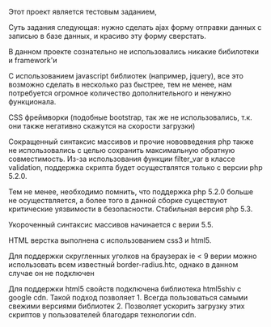 Этот проект является тестовым заданием,

Суть задания следующая: нужно сделать ajax форму отправки данных с записью в базе данных, и красиво эту форму сверстать.

В данном проекте сознательно не использовались никакие бибилотеки и framework'и

С использованием javascript библиотек (например, jquery), все это возможно сделать в несколько раз быстрее,
тем не менее, нам потребуется огромное количество дополнительного и ненужно функционала.

CSS фреймворки (подобные bootstrap, так же не использовались, т.к. они также негативно скажутся на скорости загрузки)

Сокращенный синтаксис массивов и прочие нововведения php также не использовались с целью сохранить максимальную обратную
совместимость. Из-за использования функции filter_var в классе validation, поддержка скрипта будет осуществлятся только
с версии php 5.2.0.

Тем не менее, необходимо помнить, что поддержка php 5.2.0 больше не осуществляется, а более того в данной сборке существуют
критические уязвимости в безопасности. Стабильная версия php 5.3.

Укороченный синтаксис массивов начинается с верии 5.5.

HTML верстка выполнена с использованием css3 и html5.

Для поддержки скругленных уголков на браузерах ie < 9 верии можно использовать всем известный border-radius.htc, однако в
данном случае он не подключен

Для поддержки html5 свойств подключена библиотека html5shiv с google cdn. Такой подход позволяет 1. Всегда пользоваться
самыми свежими версиями библиотек 2. Позволяет ускорить загрузку этих скриптов у пользователей благодаря технологии cdn.